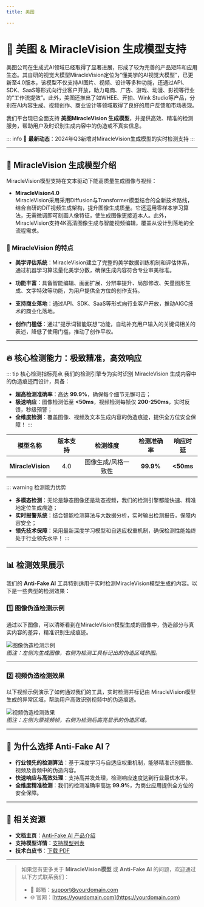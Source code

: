 ```yaml
---
title: 美图

---
```


# 🚀 美图 & MiracleVision 生成模型支持

美图公司在生成式AI领域已经取得了显著进展，形成了较为完善的产品矩阵和应用生态。其自研的视觉大模型MiracleVision定位为“懂美学的AI视觉大模型”，已更新至4.0版本，该模型不仅支持AI图片、视频、设计等多种功能，还通过API、SDK、SaaS等形式向行业客户开放，助力电商、广告、游戏、动漫、影视等行业的“工作流提效”。此外，美图还推出了如WHEE、开拍、Wink Studio等产品，分别在AI内容生成、视频创作、商业设计等领域取得了良好的用户反馈和市场表现。

我们平台现已全面支持 **美图MiracleVision 生成模型**，并提供高效、精准的检测服务，帮助用户及时识别生成内容中的伪造或不真实信息。

::: info
📢 **最新动态**：2024年Q3新增对MiracleVision生成模型的实时检测支持
:::

---

## 🌟 MiracleVision 生成模型介绍

MiracleVision模型支持在文本驱动下能高质量生成图像与视频：

- **MiracleVision4.0**  
  MiracleVision采用采用Diffusion与Transformer模型结合的全新技术路线，结合自研的DiT视频生成架构，提升图像生成质量。它还运用零样本学习算法，无需微调即可刻画人像特征，使生成图像更接近本人。此外，MiracleVision支持4K高清图像生成与智能视频编辑，覆盖从设计到落地的全流程需求。


### 🎨 MiracleVision 的特点

- **美学评估系统**：MiracleVision建立了完整的美学数据训练机制和评估体系，通过机器学习算法量化美学分数，确保生成内容符合专业审美标准。

- **功能丰富**：具备智能编辑、画面扩展、分辨率提升、局部修改、矢量图形生成、文字特效等功能，为用户提供全方位的创作支持。

- **支持商业落地**：通过API、SDK、SaaS等形式向行业客户开放，推动AIGC技术的商业化落地。

- **创作门槛低**：通过“提示词智能联想”功能，自动补充用户输入的关键词相关的表述，降低了使用门槛，推动了创作平权。

---

## 🔥 核心检测能力：极致精准，高效响应

::: tip 核心检测指标亮点
我们的检测引擎专为实时识别 MiracleVision 生成内容中的伪造痕迹而设计，具备：

- **超高检测准确率**：高达 **99.9%**，确保每个细节无懈可击；
- **极速响应**：图像检测低至 **<50ms**，视频检测每帧仅 **200-250ms**，实时反馈，秒级预警；
- **全维度检测**：覆盖图像、视频及文本生成内容的伪造痕迹，提供全方位安全保障！
  :::

|     模型名称      | 版本支持 |      检测维度       | 检测准确率 | 响应时延  |
| :---------------: | :------: | :-----------------: | :--------: | :-------: |
| **MiracleVision** |   4.0    | 图像生成/风格一致性 | **99.9%**  | **<50ms** |

::: warning 检测能力优势

- **多模态检测**：无论是静态图像还是动态视频，我们的检测引擎都能快速、精准地定位生成痕迹；
- **实时报警系统**：结合智能检测算法与大数据分析，实时输出检测报告，保障内容安全；
- **领先技术保障**：采用最新深度学习模型和自适应权重机制，确保检测性能始终处于行业领先水平！
  :::

---

## 📊 检测效果展示

我们的 **Anti-Fake AI** 工具特别适用于实时检测MiracleVision模型生成的内容。以下是一些典型的检测效果：

### 1️⃣ **图像伪造检测示例**

通过以下图像，可以清晰看到在MiracleVision模型生成的图像中，伪造部分与真实内容的差异，精准识别生成痕迹。

![图像伪造检测示例](https://yourdomain.com/path/to/image-example.jpg)  
*图注：左侧为生成图像，右侧为检测工具标记出的伪造区域热图。*

---

### 2️⃣ **视频伪造检测效果**

以下视频示例演示了如何通过我们的工具，实时检测并标记由 MiracleVision模型生成的异常区域，帮助用户高效识别视频中的伪造痕迹。

![视频伪造检测效果](https://yourdomain.com/path/to/video-example.jpg)  
*图注：左侧为原视频帧，右侧为检测后高亮显示的伪造区域。*

---

## 💼 为什么选择 Anti-Fake AI？

- **行业领先的检测算法**：基于深度学习与自适应权重机制，能够精准识别图像、视频及音频中的伪造内容。  
- **快速响应与高效处理**：支持高并发处理，检测响应速度达到行业最优水平。  
- **全维度精准检测**：我们的检测准确率高达 **99.9%**，为商业应用提供全方位的安全保障。

---

## 🔗 相关资源

- **文档主页**：[Anti-Fake AI 产品介绍](../quick_start/brief.md)
- **支持模型详情**：[支持模型列表](./overview.md)
- **技术白皮书**：[下载 PDF](https://yourdomain.com/whitepaper.pdf)

---

> 如果您有更多关于 **MiracleVision模型** 或 **Anti-Fake AI** 的问题，欢迎通过以下方式联系我们：
>
> - 📧 邮箱：[support@yourdomain.com](mailto:support@yourdomain.com)
> - 🌐 官网：[https://yourdomain.com](https://yourdomain.com)